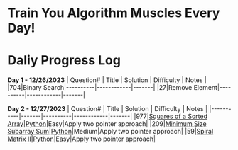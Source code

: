 # Train You Algorithm Muscles Every Day!

# Daliy Progress Log

**Day 1 - 12/26/2023**
| Question# | Title | Solution | Difficulty | Notes |
|704|Binary Search|----------|------------|-------|
|27|Remove Element|----------|------------|-------|

**Day 2 - 12/27/2023**
| Question# | Title | Solution | Difficulty | Notes |
|-----------|-------|----------|------------|-------|
|977|[Squares of a Sorted Array](https://github.com/samuelusc/Algomuscle/tree/main/0977-squares-of-a-sorted-array)|[Python](https://github.com/samuelusc/Algomuscle/blob/main/0977-squares-of-a-sorted-array/0977-squares-of-a-sorted-array.py)|Easy|Apply two pointer approach|
|209|[Minimum Size Subarray Sum](https://github.com/samuelusc/Algomuscle/tree/main/0209-minimum-size-subarray-sum)|[Python](https://github.com/samuelusc/Algomuscle/blob/main/0209-minimum-size-subarray-sum/0209-minimum-size-subarray-sum.py)|Medium|Apply two pointer approach|
|59|[Spiral Matrix II](https://github.com/samuelusc/Algomuscle/blob/main/0059-spiral-matrix-ii/0059-spiral-matrix-ii.py)|[Python](https://github.com/samuelusc/Algomuscle/blob/main/0059-spiral-matrix-ii/0059-spiral-matrix-ii.py)|Easy|Apply two pointer approach|
